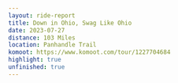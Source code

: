 ```yaml
---
layout: ride-report
title: Down in Ohio, Swag Like Ohio
date: 2023-07-27
distance: 103 Miles
location: Panhandle Trail
komoot: https://www.komoot.com/tour/1227704684
highlight: true
unfinished: true
---
```


